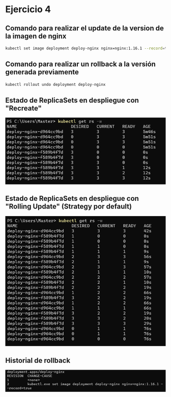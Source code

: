 # Ejercicio 4

## Comando para realizar el update de la version de la imagen de nginx

```bash
kubectl set image deployment deploy-nginx nginx=nginx:1.16.1 --record=true
```

## Comando para realizar un rollback a la versión generada previamente

```bash
kubectl rollout undo deployment deploy-nginx
```

## Estado de ReplicaSets en despliegue con "Recreate"

![alt text](./answer_exercise_4_img1.PNG)

## Estado de ReplicaSets en despliegue con "Rolling Update" (Strategy por default)

![alt text](./answer_exercise_4_img2.PNG)

## Historial de rollback

![alt text](./answer_exercise_4_img3.PNG)
